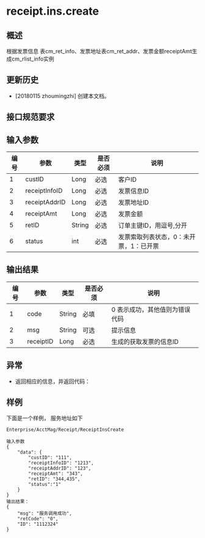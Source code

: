 # receipt.ins.create

## 概述

根据发票信息 表cm_ret_info、发票地址表cm_ret_addr、发票金额receiptAmt生成cm_rlist_info实例

## 更新历史

 - [20180115 zhoumingzhi] 创建本文档。

## 接口规范要求

## 输入参数

| 编号 | 参数 | 类型 | 是否必须 |说明 |
| ---- | ---- | ---- | ---- | ---- |
|1|custID|Long|必选|客户ID|
|2|receiptInfoID|Long|必选|发票信息ID|
|3|receiptAddrID|Long|必选|发票地址ID|
|4|receiptAmt|Long|必选|发票金额|
|5|retID|String|必选|订单主键ID，用逗号,分开|
|6|status|int|必选|发票索取列表状态，0：未开票，1：已开票|

## 输出结果

| 编号 | 参数 | 类型 | 是否必须 |说明 |
| ---- | ---- | ---- | ---- | ---- |
|1|code|String|必填|0 表示成功，其他值则为错误代码|
|2|msg|String|可选|提示信息|
|3|receiptID|Long|必选|生成的获取发票的信息ID|


## 异常
 * 返回相应的信息，并返回代码：
 
## 样例

下面是一个样例，
服务地址如下
```
Enterprise/AcctMag/Receipt/ReceiptInsCreate
```

```
输入参数
{
	"data": {
		"custID": "111",
		"receiptInfoID": "1213",
		"receiptAddrID": "123",
		"receiptAmt": "343",
		"retID": "344,435",
		"status":"1" 
	}	
}
输出结果：
{
	"msg": "服务调用成功",
	"retCode": "0",
	"ID": "1112324"
}
```